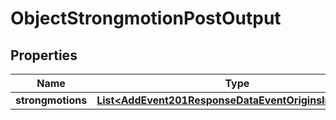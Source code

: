 

# ObjectStrongmotionPostOutput


## Properties

| Name | Type | Description | Notes |
|------------ | ------------- | ------------- | -------------|
|**strongmotions** | [**List&lt;AddEvent201ResponseDataEventOriginsInnerAllOf&gt;**](AddEvent201ResponseDataEventOriginsInnerAllOf.md) |  |  [optional] |



